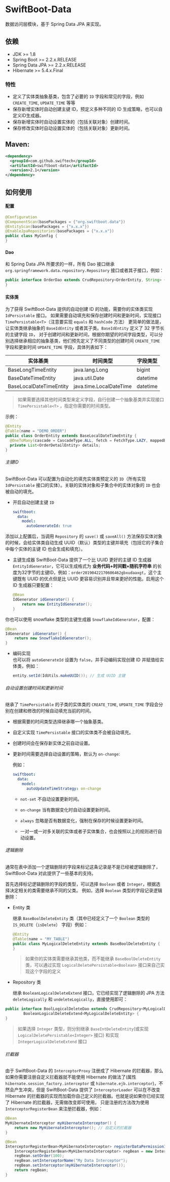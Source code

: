 # SwiftBoot-Data

数据访问层模块，基于 Spring Data JPA 来实现。

## 依赖
* JDK >= 1.8
* Spring Boot >= 2.2.x.RELEASE
* Spring Data JPA >= 2.2.x.RELEASE
* Hibernate >= 5.4.x.Final


### 特性
* 定义了实体类抽象基类，包含了必要的 `ID` 字段和常见的字段，例如 `CREATE_TIME`, `UPDATE_TIME` 等等
* 保存新增实体时自动创建主键 ID，预定义多种不同的 ID 生成策略，也可以自定义ID生成器。
* 保存新增实体时自动设置实体的（包括关联对象）创建时间。
* 保存修改实体时自动设置实体的（包括关联对象）更新时间。


## Maven:

  ```xml
  <dependency>
    <groupId>com.github.swiftech</groupId>
    <artifactId>swiftboot-data</artifactId>
    <version>2.1</version>
  </dependency>
  ```

## 如何使用

#### 配置


```java
@Configuration
@ComponentScan(basePackages = {"org.swiftboot.data"})
@EntityScan(basePackages = {"x.x.x"})
@EnableJpaRepositories(basePackages = {"x.x.x"})
public class MyConfig {
}
```

#### Dao

和 Spring Data JPA 所要求的一样，所有 Dao 接口继承 `org.springframework.data.repository.Repository` 接口或者其子接口，例如：

  ```java
  public interface OrderDao extends CrudRepository<OrderEntity, String> {
  }
  ```

#### 实体类


为了获得 SwiftBoot-Data 提供的自动创建 ID 的功能，需要你的实体类实现 `IdPersistable` 接口。
如果需要自动填充和保存创建时间和更新时间，实现接口 `TimePersistable<T>`（注意要实现 `equals` 和 `hashCode` 方法）
更简单的做法是，让实体类继承抽象的 `BaseIdEntity` 或者其子类。`BaseIdEntity` 定义了 32 字节长的主键字段 `ID`，
对于创建时间和更新时间，根据你期望的时间字段类型，可以分别选择继承相应的抽象基类，他们预先定义了不同类型的创建时间 `CREATE_TIME` 字段和更新时间 `UPDATE_TIME` 字段，具体列表如下：

|实体基类|时间类型|字段类型
| --- | --- | --- |
|BaseLongTimeEntity|java.lang.Long|bigint|
|BaseDateTimeEntity|java.util.Date|datetime|
|BaseLocalDateTimeEntity|java.time.LocalDateTime|datetime|

> 如果需要选择其他时间类型来定义字段，自行创建一个抽象基类并实现接口 `TimePersistable<T>` ，指定你需要的时间类型。

示例：

  ```java
  @Entity
  @Table(name = "DEMO_ORDER")
  public class OrderEntity extends BaseLocalDateTimeEntity {
    @OneToMany(cascade = CascadeType.ALL, fetch = FetchType.LAZY, mappedBy = "order", orphanRemoval = true)
    private List<OrderDetailEntity> details;
  }
  ```


###### 主键ID

SwiftBoot-Data 可以配置为自动化的填充实体类预定义的 `ID`（所有实现 `IdPersistable` 接口的实体）。关联的实体对象和子集合中的实体对象的 `ID` 也会被自动的填充。

* 开启自动创建主键 `ID`


  ```yaml
  swiftboot:
    data:
      model:
        autoGenerateId: true
  ```

添加以上配置后，当调用 `Repository` 的 `save()` 或 `saveAll()` 方法保存实体对象的时候，会给实体类自动生成 UUID（默认）类型的主键并填充（包括它的子集合中每个实体的主键 ID 也会生成和填充）。


* 主键生成器
SwiftBoot-Data 提供了一个比 UUID 更好的主键 ID 生成器 `EntityIdGenerator`，它可以生成格式为 **业务代码+时间戳+随机字符串** 的长度为32字节的主键ID，例如：`order20190422170606462gbxudaaxgt`，这个主键既有 UUID 的优点但是比 UUID 更容易识别并且带来更好的性能。启用这个 ID 生成器只要配置：


  ```java
  @Bean
  IdGenerator idGenerator() {
      return new EntityIdGenerator();
  }
  ```

你也可以使用 snowflake 类型的主键生成器 `SnowflakeIdGenerator`，配置：

  ```java
  @Bean
  IdGenerator idGenerator() {
      return new SnowflakeIdGenerator();
  }
  ```

* 编码实现  
  也可以将 `autoGenerateId` 设置为 `false`，并手动编码实现创建 ID 并赋值给实体类，例如：


  ```java
  entity.setId(IdUtils.makeUUID()); // 生成 UUID 主键
  ```

###### 自动设置创建时间和更新时间
继承了 `TimePersistable` 的子类的实体类的 `CREATE_TIME`, `UPDATE_TIME` 字段会分别在创建和修改的时候自动填充当前的时间。
  
* 根据需要的时间类型选择继承哪一个抽象基类。
* 自定义实现 `TimePersistable` 接口的实体类不会被自动填充。
* 创建时间会在保存新实体之前自动设置。
* 更新时间需要选择自动设置的策略，默认为 `on-change`:
  

  例如：
  ```yaml
  swiftboot:
    data:
      model:
        autoUpdateTimeStrategy: on-change
  ```

  * `not-set` 不自动设置更新时间。
  * `on-change` 当有数据变化时自动设置更新时间。
  * `always` 忽略是否有数据变化，强制在保存的时候设置更新时间。

  * 一对一或一对多关联的实体或者子实体集合，也会按照以上的规则进行自动设置。

###### 逻辑删除

通常在表中添加一个逻辑删除的字段来标记这条记录是不是已经被逻辑删除了，SwiftBoot-Data 对此提供了一些基本的支持。

首先选择标记逻辑删除的字段的类型，可以选择 `Boolean` 或者 `Integer`，根据选择决定相关的类需要继承不同的父类。 例如，选择 `Boolean` 类型的字段记录逻辑删除：

* Entity 类

  继承 `BaseBoolDeleteEntity` 类（其中已经定义了一个 `Boolean` 类型的 `IS_DELETE`（`isDelete`） 字段）例如：

  ```java
  @Entity
  @Table(name = "MY_TABLE")
  public class MyLogicalDeleteEntity extends BaseBoolDeleteEntity {
  }
  ```

  > 如果你的实体类需要继承其他类，而不能继承 `BaseBoolDeleteEntity` 类，可以通过实现 `LogicalDeletePersistable<Boolean>` 接口来自己实现这个字段的定义

* Repository 类

  继承 `BooleanLogicalDeleteExtend` 接口，它已经实现了逻辑删除的 JPA 方法 `deleteLogically` 和 `undeleteLogically`，直接使用即可：

```java
public interface BoolLogicalDeleteDao extends CrudRepository<MyLogicalDeleteEntity, String>,
        BooleanLogicalDeleteExtend<MyLogicalDeleteEntity> {
}
```

> 如果选择 `Integer` 类型，则分别继承 `BaseIntDeleteEntity`(或实现 `LogicalDeletePersistable<Integer>` 接口) 和实现 `IntegerLogicalDeleteExtend` 接口 


###### 拦截器

由于 SwiftBoot-Data 的 `InterceptorProxy` 注册成了 Hibernate 的拦截器，那么如果你需要注册自定义拦截器就不能使用 Hibernate 的做法了(属性 `hibernate.session_factory.interceptor` 或 `hibernate.ejb.interceptor`)，不然会产生冲突，但是 SwiftBoot-Data 
提供了 `InterceptorLoader` 可以在不改变 Hibernate 的拦截器的实现而加载你自己定义的拦截器。也就是说如果你已经实现了 Hibernate 的拦截器，无需做改变即可使用，
只是注册的方法改为使用 `InterceptorRegisterBean` 来注册拦截器，例如：

```java
@Bean
MyHibernateInterceptor myHibernateInterceptor() {
    return new MyHibernateInterceptor(); // 自定义的拦截器
}

@Bean
InterceptorRegisterBean<MyHibernateInterceptor> registerDataPermissionInterceptor() {
    InterceptorRegisterBean<MyHibernateInterceptor> regBean = new InterceptorRegisterBean<>();
    regBean.setOrder(100);
    regBean.setInterceptorName("My Data Interceptor");
    regBean.setInterceptor(myHibernateInterceptor());
    return regBean;
}
```